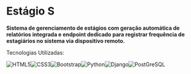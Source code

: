 # Estágio S

**Sistema de gerenciamento de estágios com geração automática de relatórios integrada e endpoint dedicado para registrar frequência de estagiários no sistema via dispositivo remoto.**

Tecnologias Utilizadas: 

![HTML5](https://img.shields.io/badge/HTML5-E34F26?style=for-the-badge&logo=html5&logoColor=white)![CSS3](https://img.shields.io/badge/CSS3-1572B6?style=for-the-badge&logo=css3&logoColor=white)![Bootstrap](https://img.shields.io/badge/Bootstrap-7952B3?style=for-the-badge&logo=bootstrap&logoColor=white)![Python](https://img.shields.io/badge/Python-003b57?style=for-the-badge&logo=python&logoColor=white)![Django](https://img.shields.io/badge/Django-092e20?style=for-the-badge&logo=django&logoColor=white)![PostGreSQL](https://img.shields.io/badge/Postgresql-336791?style=for-the-badge&logo=postgresql&logoColor=white)
